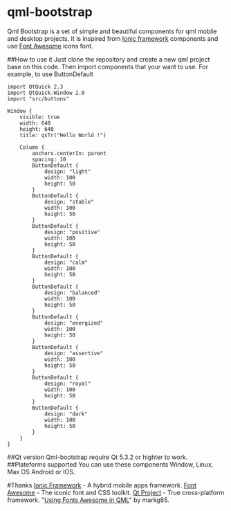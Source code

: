 qml-bootstrap
=============
Qml Bootstrap is a set of simple and beautiful components for qml mobile and desktop projects. It is inspired from [Ionic framework](http://ionicframework.com/) components and use [Font Awesome](http://fortawesome.github.io/Font-Awesome/) icons font.

##How to use it
Just clone the repository and create a new qml project base on this code. Then import components that your want to use. For example, to use ButtonDefault
```
import QtQuick 2.3
import QtQuick.Window 2.0
import "src/buttons"

Window {
    visible: true
    width: 640
    height: 640
    title: qsTr("Hello World !")

    Column {
        anchors.centerIn: parent
        spacing: 10
        ButtonDefault {
            design: "light"
            width: 100
            height: 50
        }
        ButtonDefault {
            design: "stable"
            width: 100
            height: 50
        }
        ButtonDefault {
            design: "positive"
            width: 100
            height: 50
        }
        ButtonDefault {
            design: "calm"
            width: 100
            height: 50
        }
        ButtonDefault {
            design: "balanced"
            width: 100
            height: 50
        }
        ButtonDefault {
            design: "energized"
            width: 100
            height: 50
        }
        ButtonDefault {
            design: "assertive"
            width: 100
            height: 50
        }
        ButtonDefault {
            design: "royal"
            width: 100
            height: 50
        }
        ButtonDefault {
            design: "dark"
            width: 100
            height: 50
        }
    }
}
```

##Qt version
Qml-bootstrap require Qt 5.3.2 or highter to work.
##Plateforms supported
You can use these components Window, Linux, Max OS Android or IOS.

#Thanks
[Ionic Framework](http://ionicframework.com/) - A hybrid mobile apps framework.
[Font Awesome](http://fortawesome.github.io/Font-Awesome/) - The iconic font and CSS toolkit.
[Qt Project](http://qt-project.org/) - True cross-platform framework.
"[Using Fonts Awesome in QML](http://kdeblog.mageprojects.com/2012/11/20/using-fonts-awesome-in-qml/)" by markg85.